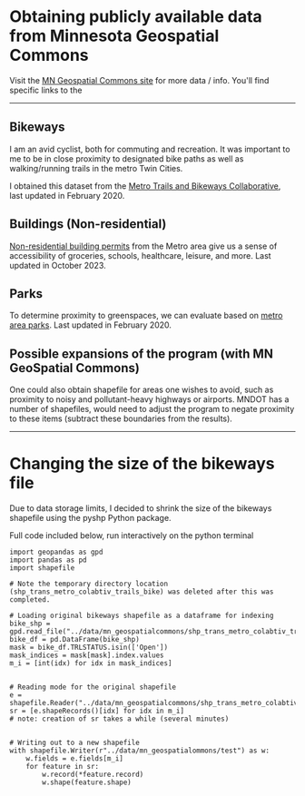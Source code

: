 # Obtaining publicly available data from Minnesota Geospatial Commons

Visit the [MN Geospatial Commons site](https://gisdata.mn.gov/) for more data / info. You'll find specific links to the 

----------

## Bikeways

I am an avid cyclist, both for commuting and recreation. It was important to me to be in close proximity to designated bike paths as well as walking/running trails in the metro Twin Cities.

I obtained this dataset from the [Metro Trails and Bikeways Collaborative](https://gisdata.mn.gov/dataset/us-mn-state-metrogis-trans-metro-colabtiv-trails-bike), last updated in February 2020.


## Buildings (Non-residential)

[Non-residential building permits](https://gisdata.mn.gov/dataset/us-mn-state-metc-struc-non-res-construction) from the Metro area give us a sense of accessibility of groceries, schools, healthcare, leisure, and more. Last updated in October 2023.


## Parks

To determine proximity to greenspaces, we can evaluate based on [metro area parks](https://gisdata.mn.gov/dataset/us-mn-state-metrogis-bdry-metro-colabtiv-parks). Last updated in February 2020.


## Possible expansions of the program (with MN GeoSpatial Commons)

One could also obtain shapefile for areas one wishes to avoid, such as proximity to noisy and pollutant-heavy highways or airports. MNDOT has a number of shapefiles, would need to adjust the program to negate proximity to these items (subtract these boundaries from the results).

----------

# Changing the size of the bikeways file

Due to data storage limits, I decided to shrink the size of the bikeways shapefile using the pyshp Python package.

Full code included below, run interactively on the python terminal

```
import geopandas as gpd
import pandas as pd
import shapefile

# Note the temporary directory location (shp_trans_metro_colabtiv_trails_bike) was deleted after this was completed.

# Loading original bikeways shapefile as a dataframe for indexing
bike_shp = gpd.read_file("../data/mn_geospatialcommons/shp_trans_metro_colabtiv_trails_bike/MetroCollaborativeTrailsBikeways.shp")
bike_df = pd.DataFrame(bike_shp)
mask = bike_df.TRLSTATUS.isin(['Open'])
mask_indices = mask[mask].index.values
m_i = [int(idx) for idx in mask_indices]


# Reading mode for the original shapefile
e = shapefile.Reader("../data/mn_geospatialcommons/shp_trans_metro_colabtiv_trails_bike/MetroCollaborativeTrailsBikeways.shp")
sr = [e.shapeRecords()[idx] for idx in m_i]
# note: creation of sr takes a while (several minutes)


# Writing out to a new shapefile
with shapefile.Writer(r"../data/mn_geospatialommons/test") as w:
    w.fields = e.fields[m_i]
    for feature in sr:
        w.record(*feature.record)
        w.shape(feature.shape)
```